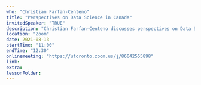 ```yaml
---
who: "Christian Farfan-Centeno"
title: "Perspectives on Data Science in Canada"
invitedSpeaker: "TRUE"
description: "Christian Farfan-Centeno discusses perspectives on Data Science in Canada"
location: "Zoom"
date: 2021-08-13
startTime: "11:00"
endTime: "12:30"
onlinemeeting: "https://utoronto.zoom.us/j/86042555898"
link: 
extra: 
lessonFolder: 
---
```

